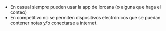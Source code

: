 - En casual siempre pueden usar la app de lorcana (o alguna que haga el conteo)    
- En competitivo no se permiten dispositivos electrónicos que se puedan contener notas y/o conectarse a internet.  